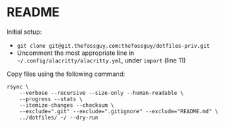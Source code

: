 # README

Initial setup:
 - `git clone git@git.thefossguy.com:thefossguy/dotfiles-priv.git`
 - Uncomment the most appropriate line in `~/.config/alacritty/alacritty.yml`, under `import` (line 11)

Copy files using the following command:
```
rsync \
    --verbose --recursive --size-only --human-readable \
    --progress --stats \
    --itemize-changes --checksum \
    --exclude=".git" --exclude=".gitignore" --exclude="README.md" \
    ../dotfiles/ ~/ --dry-run
```
